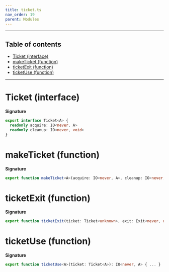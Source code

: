 ```yaml
---
title: ticket.ts
nav_order: 19
parent: Modules
---
```


---

<h2 class="text-delta">Table of contents</h2>

- [Ticket (interface)](#ticket-interface)
- [makeTicket (function)](#maketicket-function)
- [ticketExit (function)](#ticketexit-function)
- [ticketUse (function)](#ticketuse-function)

---

# Ticket (interface)

**Signature**

```ts
export interface Ticket<A> {
  readonly acquire: IO<never, A>
  readonly cleanup: IO<never, void>
}
```

# makeTicket (function)

**Signature**

```ts
export function makeTicket<A>(acquire: IO<never, A>, cleanup: IO<never, void>): Ticket<A> { ... }
```

# ticketExit (function)

**Signature**

```ts
export function ticketExit(ticket: Ticket<unknown>, exit: Exit<never, unknown>): IO<never, void> { ... }
```

# ticketUse (function)

**Signature**

```ts
export function ticketUse<A>(ticket: Ticket<A>): IO<never, A> { ... }
```

